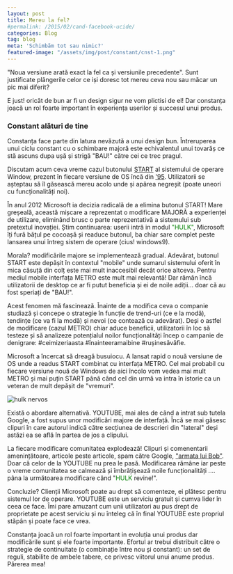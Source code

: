 ```yaml
---
layout: post
title: Mereu la fel?
#permalink: /2015/02/cand-facebook-ucide/
categories: Blog
tag: blog
meta: 'Schimbăm tot sau nimic?'
featured-image: "/assets/img/post/constant/cnst-1.png"
---
```


"Noua versiune arată exact la fel ca și versiunile precedente". Sunt justificate plângerile celor ce iși doresc tot mereu ceva nou sau măcar un pic mai diferit?

E just! oricât de bun ar fi un design sigur ne vom plictisi de el! Dar constanța joacă un rol foarte important în experiența userilor și succesul unui produs.

### Constant alături de tine

Constanța face parte din latura nevăzută a unui design bun. Întreruperea unui ciclu constant cu o schimbare majoră este echivalentul unui tovarăș ce stă ascuns dupa ușă și strigă "BAU!" către cei ce trec pragul.

Discutam acum ceva vreme cazul butonului [START][1] al sistemului de operare Window, prezent în fiecare versiune de OS încă din ['95][2]. Utilizatorii se așteptau să îl găsească mereu acolo unde și apărea negreșit (poate uneori cu funcționalități noi).

În anul 2012 Microsoft ia decizia radicală de a elimina butonul START! Mare greșeală, această mișcare a reprezentat o modificare MAJORĂ a experienței de utilizare, eliminând brusc o parte reprezentativă a sistemului sub pretextul inovației. Știm continuarea: userii intră in modul <span style="color:green">"HULK"</span>, Microsoft îți fură bățul pe cocoașă și readuce butonul, ba chiar sare complet peste lansarea unui întreg sistem de operare (cius! windows9).

Morala? modificările majore se implementează gradual. Adevărat, butonul START este depășit în contextul "mobile" unde sumarul sistemului oferit în mica căsuță din colț este mai mult inaccesibil decât orice altceva. Pentru mediul mobile interfața METRO este mult mai relevantă! Dar rămân încă utilizatorii de desktop ce ar fi putut beneficia și ei de noile adiții... doar că au fost speriați de "BAU!".

Acest fenomen mă fascinează. Înainte de a modifica ceva o companie studiază și concepe o strategie în funcție de trend-uri (ce e la modă), tendințe (ce va fi la modă) și nevoi (ce contează cu adevărat). Deși o astfel de modificare (cazul METRO) chiar aduce beneficii, utilizatorii în loc să testeze și să analizeze potențialul noilor funcționalități încep o campanie de denigrare: #ceimizeriaasta #înainteeramaibine #rușinesăvăfie.

Microsoft a încercat să dreagă busuiocu. A lansat rapid o nouă versiune de OS unde a readus START combinat cu interfața METRO. Cel mai probabil cu fiecare versiune nouă de Windows de aici încolo vom vedea mai mult METRO și mai puțin START până când cel din urmă va intra în istorie ca un veteran de mult depășit de "vremuri".

<img class="post-image" src="{{ site.baseurl }}/assets/img/post/constant/cnst-1.png" alt="hulk nervos"/>

Există o abordare alternativă. YOUTUBE, mai ales de când a intrat sub tutela Google, a fost supus unor modificări majore de interfață. Încă se mai găsesc clipuri în care autorul indică către secțiunea de descrieri din "lateral" deși astăzi ea se află în partea de jos a clipului.

La fiecare modificare comunitatea explodează! Clipuri și comenentarii amenințătoare, articole peste articole, spam către Google, ["armata lui Bob"][3]. Doar că celor de la YOUTUBE nu prea le pasă. Modificarea rămâne iar peste o vreme comunitatea se calmează și îmbrățișează noile funcționalități .... pâna la următoarea modificare când "<span style="color:green">HULK</span> revine!".

Concluzie? Clienții Microsoft poate au drept să comenteze, ei plătesc pentru sistemul lor de operare. YOUTUBE este un serviciu gratuit și cumva lider în ceea ce face. Îmi pare amuzant cum unii utilizatori au pus drept de proprietate pe acest serviciu și nu înteleg că în final YOUTUBE este propriul stăpân și poate face ce vrea.

Constanța joacă un rol foarte important in evoluția unui produs dar modificările sunt și ele foarte importante. Efortul ar trebui distribuit către o strategie de continuitate (o combinație între nou și constant): un set de reguli, stabilite de ambele tabere, ce privesc viitorul unui anume produs. Părerea mea!

[1]: http://misiunea-web.com/blog/2015/07/10/windows-os-bate-mac-os-in-colturi/
[2]: https://en.wikipedia.org/wiki/Windows_95
[3]: http://www.dailydot.com/irl/bob-army-tank-ascii-art-youtube-google/
